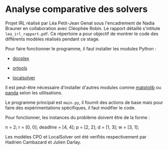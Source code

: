 # Analyse comparative des solvers

Projet IRL réalisé par Léa Petit-Jean Genat sous l'encadrement de Nadia Brauner en collaboration avec Cléophée Robin.
Le rapport détaillé s'intitule `lea_irl_rapport.pdf`.
Ce répertoire a pour objectif de montrer le code des différents modèles réalisés pendant ce stage.

Pour faire fonctionner le programme, il faut installer les modules Python :

* [docplex](https://pypi.org/project/docplex/)

* [ortools](https://developers.google.com/optimization/install/)

* [localsolver](https://www.localsolver.com/download.html/)

Il est peut-être nécessaire d'installer d'autres modules comme [matplolib](https://matplotlib.org/stable/users/installing/index.html) ou [panda](https://pandas.pydata.org/pandas-docs/stable/getting_started/install.html) selon les utilisations.

Le programme principal est `main.py`, il fournit des actions de base mais pour faire des expérimentations spécifiques,
il faut modifier le code.

Pour fonctionner, les instances du problème doivent être de la forme :

n = 2;
r = [0, 0];
deadline = [4, 4];
p = [2, 2];
d = [1, 3];
w = [3, 1];

Les modèles CPO et LocalSolver ont été verifiés respectivement par Hadrien Cambazard et Julien Darlay.
